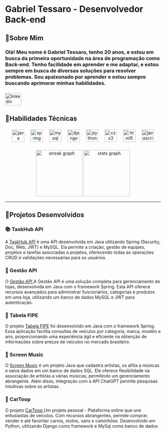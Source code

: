 

<h1 align="left">Gabriel Tessaro - Desenvolvedor Back-end</h1>

###

<h2 align="left">🔹Sobre Mim</h2>

<h3 align="left">Olá! Meu nome é Gabriel Tessaro, tenho 20 anos, e estou em busca da primeira oportunidade na área de programação como Back-end. Tenho facilidade em aprender e me adaptar, e estou sempre em busca de diversas soluções para resolver problemas. Sou apaixonado por aprender e estou sempre buscando aprimorar minhas habilidades.</h3>

###

<div align="left">
  <a href="https://www.linkedin.com/in/gabriel-tessaro-b29728216/">
    <img src="https://raw.githubusercontent.com/maurodesouza/profile-readme-generator/master/src/assets/icons/social/linkedin/default.svg" width="52" height="40" alt="linkedin logo"  />
  </a>
</div>

###

<h2 align="left">🔹Habilidades Técnicas</h2>

###

<div align="center">
  <img src="https://cdn.jsdelivr.net/gh/devicons/devicon/icons/java/java-original.svg" height="40" alt="java logo"  />
  <img width="12" />
  <img src="https://cdn.jsdelivr.net/gh/devicons/devicon/icons/spring/spring-original.svg" height="40" alt="spring logo"  />
  <img width="12" />
  <img src="https://cdn.jsdelivr.net/gh/devicons/devicon/icons/mysql/mysql-original.svg" height="40" alt="mysql logo"  />
  <img width="12" />
  <img src="https://skillicons.dev/icons?i=django" height="40" alt="django logo"  />
  <img width="12" />
  <img src="https://cdn.jsdelivr.net/gh/devicons/devicon/icons/python/python-original.svg" height="40" alt="python logo"  />
  <img width="12" />
  <img src="https://cdn.jsdelivr.net/gh/devicons/devicon/icons/css3/css3-original.svg" height="40" alt="css3 logo"  />
  <img width="12" />
  <img src="https://cdn.jsdelivr.net/gh/devicons/devicon/icons/html5/html5-original.svg" height="40" alt="html5 logo"  />
  <img width="12" />
  <img src="https://cdn.jsdelivr.net/gh/devicons/devicon/icons/javascript/javascript-original.svg" height="40" alt="javascript logo"  />
</div>

###

<div align="center">
  <img src="https://streak-stats.demolab.com?user=Tessaro03&locale=pt-br&mode=daily&theme=dark&hide_border=false&border_radius=5&order=3" height="150" alt="streak graph"  />
  <img src="https://github-readme-stats.vercel.app/api?username=Tessaro03&hide_title=false&hide_rank=false&show_icons=true&include_all_commits=true&count_private=true&disable_animations=false&theme=dark&locale=pt-br&hide_border=false&order=1" height="150" alt="stats graph"  />
</div>
<hr>
 <div class="container">

<h2>🔹Projetos Desenvolvidos</h2>

<h3>📚 TaskHub API </h3>
<p>
A <a href="https://github.com/Tessaro03/TaskHubApi"  target="_blank">TaskHub API</a> é uma API desenvolvida em Java utilizando Spring (Security, Doc, Web, JWT) e MySQL. Ela permite a criação, gestão de equipes, projetos e tarefas associadas a projetos, oferecendo todas as operações CRUD e validações necessárias para os usuários.
</p>

<h3>🏪 Gestão API </h3>
<p>
O <a href="https://github.com/Tessaro03/gestaoAPI"  target="_blank">Gestão API </a> A Gestão API é uma solução completa para gerenciamento de lojas, desenvolvida em Java com o framework Spring. Esta API oferece recursos avançados para administrar funcionários, categorias e produtos em uma loja, utilizando um banco de dados MySQL e JWT para autenticação.
</p>

<h3>🚗 Tabela FIPE </h3>
<p>
O projeto <a href="https://github.com/Tessaro03/TabelaFipe" target="_blank"> Tabela FIPE</a> foi desenvolvido em Java com o framework Spring. Essa aplicação facilita consultas de veículos por categoria, marca, modelo e ano, proporcionando uma experiência ágil e eficiente na obtenção de informações sobre preços de veículos no mercado brasileiro.
</p>

<h3>🎵 Screen Music </h3>
<p>
O <a href="https://github.com/Tessaro03/ScreenMusic"  target="_blank">Screen Music</a> é um projeto Java que cadastra artistas, os afilia a músicas e salva dados em um banco de dados SQL. Ele oferece flexibilidade na associação de artistas a várias músicas, permitindo um gerenciamento abrangente. Além disso, integração com a API ChatGPT permite pesquisas intuitivas sobre os artistas.
</p>

<h3>🚗 CarToop </h3>
<p>
O projeto <a href="https://github.com/Tessaro03/TabelaFipe" target="_blank">CarToop </a> Um projeto pessoal - Plataforma online que une entusiastas de veículos. Com recursos abrangentes, permite comprar, vender e até favoritar carros, motos, vans e caminhões.
Desenvolvido em Python, utilizando Django como framework e MySql como banco de dados
</p>


